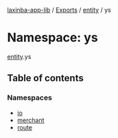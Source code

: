[laxinba-app-lib](../README.md) / [Exports](../modules.md) / [entity](entity.md) / ys

# Namespace: ys

[entity](entity.md).ys

## Table of contents

### Namespaces

- [io](entity.ys.io.md)
- [merchant](entity.ys.merchant.md)
- [route](entity.ys.route.md)
